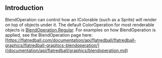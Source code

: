 ## Introduction

BlendOperation can control how an IColorable (such as a Sprite) will render on top of objects under it. The default ColorOperation for most renderable objects is [BlendOperation.Regular](/frb/docs/index.php?title=FlatRedBall.Graphics.BlendOperation "FlatRedBall.Graphics.BlendOperation"). For examples on how BlendOperation is applied, see the BlendOperation page here: [https://flatredball.com/documentation/api/flatredball/flatredball-graphics/flatredball-graphics-blendoperation/](/documentation/api/flatredball/graphics/blendoperation.md)
